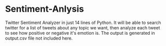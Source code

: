 # Sentiment-Anlysis
Twitter Sentiment Analyzer in just 14 lines of Python. It will be able to search twitter for a list of tweets about any topic we want, then analyze each tweet to see how positive or negative it's emotion is.
The output is generated in output.csv file not included here.
